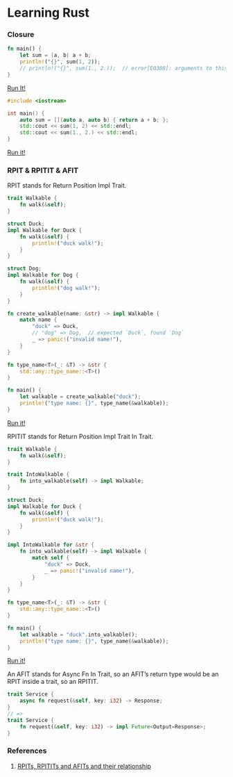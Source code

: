 # Learning Rust

### Closure

```rust
fn main() {
    let sum = |a, b| a + b;
    println!("{}", sum(1, 2));
    // println!("{}", sum(1., 2.));  // error[E0308]: arguments to this function are incorrect
}
```
[Run It!](https://play.rust-lang.org/?version=stable&mode=debug&edition=2021&gist=262e08a5cc09b5b81e3a4263eb757b28)


```c++
#include <iostream>

int main() {
    auto sum = [](auto a, auto b) { return a + b; };
    std::cout << sum(1, 2) << std::endl;
    std::cout << sum(1., 2.) << std::endl;
}
```
[Run it!](https://godbolt.org/z/T56o46rEM)

### RPIT & RPITIT & AFIT

RPIT stands for Return Position Impl Trait.

```rust
trait Walkable {
    fn walk(&self);
}

struct Duck;
impl Walkable for Duck {
    fn walk(&self) {
        println!("duck walk!");
    }
}

struct Dog;
impl Walkable for Dog {
    fn walk(&self) {
        println!("dog walk!");
    }
}

fn create_walkable(name: &str) -> impl Walkable {
    match name {
        "duck" => Duck,
        // "dog" => Dog,  // expected `Duck`, found `Dog`
        _ => panic!("invalid name!"),
    }
}

fn type_name<T>(_: &T) -> &str {
    std::any::type_name::<T>()
}

fn main() {
    let walkable = create_walkable("duck");
    println!("type name: {}", type_name(&walkable));
}
```
[Run it!](https://play.rust-lang.org/?version=stable&mode=debug&edition=2021&gist=0301982aaca7cd56ff66c106c30410db)

RPITIT stands for Return Position Impl Trait In Trait.

```rust
trait Walkable {
    fn walk(&self);
}

trait IntoWalkable {
    fn into_walkable(self) -> impl Walkable;
}

struct Duck;
impl Walkable for Duck {
    fn walk(&self) {
        println!("duck walk!");
    }
}

impl IntoWalkable for &str {
    fn into_walkable(self) -> impl Walkable {
        match self {
            "duck" => Duck,
            _ => panic!("invalid name!"),
        }
    }
}

fn type_name<T>(_: &T) -> &str {
    std::any::type_name::<T>()
}

fn main() {
    let walkable = "duck".into_walkable();
    println!("type name: {}", type_name(&walkable));
}
```

[Run it!](https://play.rust-lang.org/?version=nightly&mode=debug&edition=2021&gist=11c17fba39e4564ee55e2bb583cb2689)

An AFIT stands for Async Fn In Trait, so an AFIT’s return type would be an RPIT inside a trait, so an RPITIT.

```rust
trait Service {
    async fn request(&self, key: i32) -> Response;
}
// =>
trait Service {
    fn request(&self, key: i32) -> impl Future<Output=Response>;
}
```

### References

1. [RPITs, RPITITs and AFITs and their relationship](https://santiagopastorino.com/2022/10/20/what-rpits-rpitits-and-afits-and-their-relationship/)
